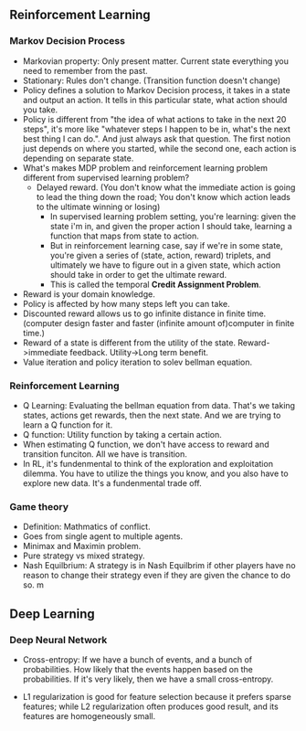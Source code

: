 ## Reinforcement Learning

### Markov Decision Process

- Markovian property: Only present matter. Current state everything you need to remember from the past. 
- Stationary: Rules don't change. (Transition function doesn't change)
- Policy defines a solution to Markov Decision process, it takes in a state and output an action. It tells in this particular state, 
what action should you take. 
- Policy is different from "the idea of what actions to take in the next 20 steps", it's more like "whatever steps I happen to 
be in, what's the next best thing I can do.". And just always ask that question. The first notion just depends on where you started, 
while the second one, each action is depending on separate state. 
- What's makes MDP problem and reinforcement learning problem different from supervised learning problem?
    - Delayed reward. (You don't know what the immediate action is going to lead the thing down the road; You don't know which 
    action leads to the ultimate winning or losing)
        - In supervised learning problem setting, you're learning: given the state i'm in, and given the proper action I should take, 
        learning a function that maps from state to action. 
        - But in reinforcement learning case, say if we're in some state, you're given a series of (state, action, reward) triplets,
        and ultimately we have to figure out in a given state, which action should take in order to get the ultimate reward. 
        - This is called the temporal **Credit Assignment Problem**. 
- Reward is your domain knowledge. 
- Policy is affected by how many steps left you can take. 
- Discounted reward allows us to go infinite distance in finite time. (computer design faster and faster (infinite amount of)computer in finite time.)
- Reward of a state is different from the utility of the state. Reward->immediate feedback. Utility->Long term benefit. 
- Value iteration and policy iteration to solev bellman equation. 


### Reinforcement Learning

- Q Learning: Evaluating the bellman equation from data. That's we taking states, actions get rewards, then the next state. And we are trying to learn a Q function for it. 
- Q function: Utility function by taking a certain action. 
- When estimating Q function, we don't have access to reward and transition funciton. All we have is transition. 
- In RL, it's fundenmental to think of the exploration and exploitation dilemma. You have to utilize the things you know, and you also have to explore new data. It's a fundenmental trade off. 


### Game theory

- Definition: Mathmatics of conflict. 
- Goes from single agent to multiple agents. 
- Minimax and Maximin problem. 
- Pure strategy vs mixed strategy. 
- Nash Equilbrium: A strategy is in Nash Equilbrim if other players have no reason to change their strategy even if they are given the chance to do so. m


## Deep Learning

### Deep Neural Network

- Cross-entropy: If we have a bunch of events, and a bunch of probabilities. How likely that the events happen based on the probabilities. If it's very likely, then we have a small cross-entropy. 

- L1 regularization is good for feature selection because it prefers sparse features; while L2 regularization often produces good result, and its features are homogeneously small. 
